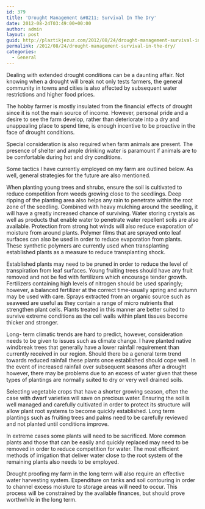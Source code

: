 ```yaml
---
id: 379
title: 'Drought Management &#8211; Survival In The Dry'
date: 2012-08-24T03:49:00+00:00
author: admin
layout: post
guid: http://plaztikjezuz.com/2012/08/24/drought-management-survival-in-the-dry/
permalink: /2012/08/24/drought-management-survival-in-the-dry/
categories:
  - General
---
```

Dealing with extended drought conditions can be a daunting affair. Not knowing when a drought will break not only tests farmers, the general community in towns and cities is also affected by subsequent water restrictions and higher food prices.

The hobby farmer is mostly insulated from the financial effects of drought since it is not the main source of income. However, personal pride and a desire to see the farm develop, rather than deteriorate into a dry and unappealing place to spend time, is enough incentive to be proactive in the face of drought conditions.

Special consideration is also required when farm animals are present. The presence of shelter and ample drinking water is paramount if animals are to be comfortable during hot and dry conditions.

Some tactics I have currently employed on my farm are outlined below. As well, general strategies for the future are also mentioned.

When planting young trees and shrubs, ensure the soil is cultivated to reduce competition from weeds growing close to the seedlings. Deep ripping of the planting area also helps any rain to penetrate within the root zone of the seedling. Combined with heavy mulching around the seedling, it will have a greatly increased chance of surviving. Water storing crystals as well as products that enable water to penetrate water repellent soils are also available. Protection from strong hot winds will also reduce evaporation of moisture from around plants. Polymer films that are sprayed onto leaf surfaces can also be used in order to reduce evaporation from plants. These synthetic polymers are currently used when transplanting established plants as a measure to reduce transplanting shock.

Established plants may need to be pruned in order to reduce the level of transpiration from leaf surfaces. Young fruiting trees should have any fruit removed and not be fed with fertilizers which encourage tender growth. Fertilizers containing high levels of nitrogen should be used sparingly; however, a balanced fertilizer at the correct time-usually spring and autumn may be used with care. Sprays extracted from an organic source such as seaweed are useful as they contain a range of micro nutrients that strengthen plant cells. Plants treated in this manner are better suited to survive extreme conditions as the cell walls within plant tissues become thicker and stronger.

Long- term climatic trends are hard to predict, however, consideration needs to be given to issues such as climate change. I have planted native windbreak trees that generally have a lower rainfall requirement than currently received in our region. Should there be a general term trend towards reduced rainfall these plants once established should cope well. In the event of increased rainfall over subsequent seasons after a drought however, there may be problems due to an excess of water given that these types of plantings are normally suited to dry or very well drained soils.

Selecting vegetable crops that have a shorter growing season, often the case with dwarf varieties will save on precious water. Ensuring the soil is well managed and carefully cultivated in order to protect its structure will allow plant root systems to become quickly established. Long term plantings such as fruiting trees and palms need to be carefully reviewed and not planted until conditions improve.

In extreme cases some plants will need to be sacrificed. More common plants and those that can be easily and quickly replaced may need to be removed in order to reduce competition for water. The most efficient methods of irrigation that deliver water close to the root system of the remaining plants also needs to be employed.

Drought proofing my farm in the long term will also require an effective water harvesting system. Expenditure on tanks and soil contouring in order to channel excess moisture to storage areas will need to occur. This process will be constrained by the available finances, but should prove worthwhile in the long term.